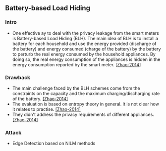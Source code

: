 ## Battery-based Load Hiding

### Intro
- One effective ay to deal with the privacy leakage from the smart meters is Battery-based Load Hiding (BLH). The main idea of BLH is to install a battery for each household and use the energy provided (discharge of the battery) and energy consumed (charge of the battery) by the battery to perturb the real energy consumed by the household appliances. By doing so, the real energy consumption of the appliances is hidden in the energy consumption reported by the smart meter. [[Zhao-2014]](http://ieeexplore.ieee.org/stamp/stamp.jsp?arnumber=6847974)

### Drawback
- The main challenge faced by the BLH schemes come from the constraints on the capacity and the maximum charging/discharging rate of the battery. [[Zhao-2014]](http://ieeexplore.ieee.org/stamp/stamp.jsp?arnumber=6847974)
- The evaluation is based on entropy theory in general. It is not clear how it relates to practise. [[Zhao-2014]](http://ieeexplore.ieee.org/stamp/stamp.jsp?arnumber=6847974)
- They didn't address the privacy requirements of different appliances. [[Zhao-2014]](http://ieeexplore.ieee.org/stamp/stamp.jsp?arnumber=6847974)

### Attack
- Edge Detection based on NILM methods
